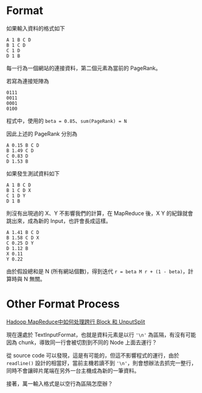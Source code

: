 # Format #

如果輸入資料的格式如下

```
A 1 B C D
B 1 C D
C 1 D
D 1 B
```

每一行為一個網站的連接資料，第二個元素為當前的 PageRank。

若寫為連接矩陣為

```
0111
0011
0001
0100
```

程式中，使用的 `beta = 0.85`、`sum(PageRank) = N`

因此上述的 PageRank 分別為

```
A 0.15 B C D
B 1.49 C D
C 0.83 D
D 1.53 B
```

如果發生測試資料如下

```
A 1 B C D
B 1 C D X
C 1 D Y
D 1 B 
```

則沒有出現過的 X、Y 不影響我們的計算，在 MapReduce 後，X Y 的紀錄就會跳出來，成為新的 Input，也許會長成這樣。

```
A 1.41 B C D
B 1.58 C D X
C 0.25 D Y
D 1.12 B 
X 0.11
Y 0.22
```

由於假設總和是 N (所有網站個數)，得到迭代 `r = beta M r + (1 - beta)`，計算時與 N 無關。

# Other Format Process # 

[Hadoop MapReduce中如何处理跨行 Block 和 UnputSplit](http://olylakers.iteye.com/blog/1070068)

現在還處於 TextInputFormat，也就是資料元素是以行 `'\n'` 為區隔，有沒有可能因為 chunk，導致同一行會被切割到不同的 Node 上面去運行？

從 source code 可以發現，這是有可能的，但這不影響程式的運行，由於 `readline()` 設計的相當好，當前主機若讀不到 `'\n'`，則會想辦法去抓完一整行，同時不會讓碎片尾端在另外一台主機成為新的一筆資料。

接著，萬一輸入格式是以空行為區隔怎麼辦？